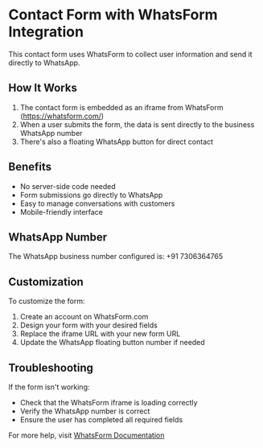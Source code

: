 # Contact Form with WhatsForm Integration

This contact form uses WhatsForm to collect user information and send it directly to WhatsApp.

## How It Works

1. The contact form is embedded as an iframe from WhatsForm (https://whatsform.com/)
2. When a user submits the form, the data is sent directly to the business WhatsApp number
3. There's also a floating WhatsApp button for direct contact

## Benefits

- No server-side code needed
- Form submissions go directly to WhatsApp
- Easy to manage conversations with customers
- Mobile-friendly interface

## WhatsApp Number

The WhatsApp business number configured is: +91 7306364765

## Customization

To customize the form:
1. Create an account on WhatsForm.com
2. Design your form with your desired fields
3. Replace the iframe URL with your new form URL
4. Update the WhatsApp floating button number if needed

## Troubleshooting

If the form isn't working:
- Check that the WhatsForm iframe is loading correctly
- Verify the WhatsApp number is correct
- Ensure the user has completed all required fields

For more help, visit [WhatsForm Documentation](https://whatsform.com/help) 